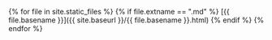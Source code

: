 {% for file in site.static_files %}
  {% if file.extname == ".md" %}
    [{{ file.basename }}]({{ site.baseurl }}/{{ file.basename }}.html)
  {% endif %}
{% endfor %}
